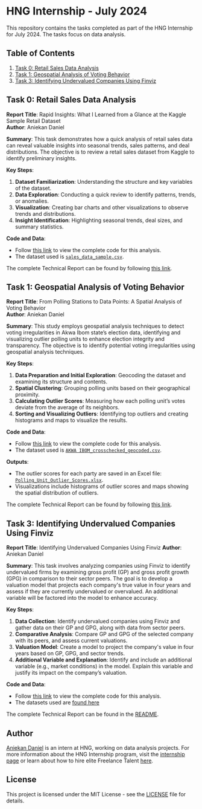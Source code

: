 # HNG Internship - July 2024

This repository contains the tasks completed as part of the HNG Internship for July 2024. The tasks focus on data analysis.

## Table of Contents

1. [Task 0: Retail Sales Data Analysis](#task-0-retail-sales-data-analysis)
2. [Task 1: Geospatial Analysis of Voting Behavior](#task-1-geospatial-analysis-of-voting-behavior)
3. [Task 3: Identifying Undervalued Companies Using Finviz](#task-3-identifying-undervalued-companies-using-finviz)

## Task 0: Retail Sales Data Analysis

**Report Title**: Rapid Insights: What I Learned from a Glance at the Kaggle Sample Retail Dataset  
**Author**: Aniekan Daniel

**Summary**: This task demonstrates how a quick analysis of retail sales data can reveal valuable insights into seasonal trends, sales patterns, and deal distributions. The objective is to review a retail sales dataset from Kaggle to identify preliminary insights. 

**Key Steps**:
1. **Dataset Familiarization**: Understanding the structure and key variables of the dataset.
2. **Data Exploration**: Conducting a quick review to identify patterns, trends, or anomalies.
3. **Visualization**: Creating bar charts and other visualizations to observe trends and distributions.
4. **Insight Identification**: Highlighting seasonal trends, deal sizes, and summary statistics.

**Code and Data**:
- Follow [this link](https://github.com/aniekandan/hng-internship-july-2024-task0) to view the complete code for this analysis.
- The dataset used is [`sales_data_sample.csv`](https://github.com/aniekandan/hng-internship-july-2024-task0/blob/main/data/sales_data_sample.csv).

The complete Technical Report can be found by following [this link](https://medium.com/@aniekandan05/rapid-insights-what-i-learned-from-a-glance-at-the-kaggle-sample-retail-dataset-0104bd55bdb4).

## Task 1: Geospatial Analysis of Voting Behavior

**Report Title**: From Polling Stations to Data Points: A Spatial Analysis of Voting Behavior  
**Author**: Aniekan Daniel

**Summary**: This study employs geospatial analysis techniques to detect voting irregularities in Akwa Ibom state’s election data, identifying and visualizing outlier polling units to enhance election integrity and transparency. The objective is to identify potential voting irregularities using geospatial analysis techniques.

**Key Steps**:
1. **Data Preparation and Initial Exploration**: Geocoding the dataset and examining its structure and contents.
2. **Spatial Clustering**: Grouping polling units based on their geographical proximity.
3. **Calculating Outlier Scores**: Measuring how each polling unit’s votes deviate from the average of its neighbors.
4. **Sorting and Visualizing Outliers**: Identifying top outliers and creating histograms and maps to visualize the results.

**Code and Data**:
- Follow [this link](https://github.com/aniekandan/hng-internship-july-2024-task1) to view the complete code for this analysis.
- The dataset used is [`AKWA IBOM_crosschecked_geocoded.csv`](https://github.com/aniekandan/hng-internship-july-2024-task1/blob/main/data/AKWA%20IBOM_crosschecked_geocoded.csv).

**Outputs**:
- The outlier scores for each party are saved in an Excel file: [`Polling_Unit_Outlier_Scores.xlsx`](https://github.com/aniekandan/hng-internship-july-2024-task1/blob/main/deliverables/Polling_Unit_Outlier_Scores.xlsx).
- Visualizations include histograms of outlier scores and maps showing the spatial distribution of outliers.

The complete Technical Report can be found by following [this link](https://medium.com/@aniekandan05/rapid-insights-what-i-learned-from-a-glance-at-the-kaggle-sample-retail-dataset-0104bd55bdb4).

## Task 3: Identifying Undervalued Companies Using Finviz

**Report Title**: Identifying Undervalued Companies Using Finviz
**Author**: Aniekan Daniel

**Summary**: This task involves analyzing companies using Finviz to identify undervalued firms by examining gross profit (GP) and gross profit growth (GPG) in comparison to their sector peers. The goal is to develop a valuation model that projects each company's true value in four years and assess if they are currently undervalued or overvalued. An additional variable will be factored into the model to enhance accuracy.

**Key Steps**:
1. **Data Collection**: Identify undervalued companies using Finviz and gather data on their GP and GPG, along with data from sector peers.
2. **Comparative Analysis**: Compare GP and GPG of the selected company with its peers, and assess current valuations.
3. **Valuation Model**: Create a model to project the company's value in four years based on GP, GPG, and sector trends.
4. **Additional Variable and Explanation**: Identify and include an additional variable (e.g., market conditions) in the model. Explain this variable and justify its impact on the company’s valuation.

**Code and Data**:
- Follow [this link](https://github.com/aniekandan/hng-internship-july-2024-task3) to view the complete code for this analysis.
- The datasets used are [found here](https://github.com/aniekandan/hng-internship-july-2024-task3/tree/main/data)

The complete Technical Report can be found in the [README](https://github.com/aniekandan/hng-internship-july-2024-task3/blob/main/README.md).

## Author

[Aniekan Daniel](https://www.datascienceportfol.io/aniekandan) is an intern at HNG, working on data analysis projects. For more information about the HNG Internship program, visit the [internship page](https://hng.tech/) or learn about how to hire elite Freelance Talent [here](https://hng.tech/hire-freelancers).

## License

This project is licensed under the MIT License - see the [LICENSE](LICENSE) file for details.
